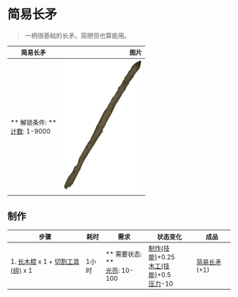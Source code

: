 # 简易长矛  
> 一柄很基础的长矛。简陋但也算能用。  
  
  简易长矛  |   图片   
 ----  |  ----:   
 ** 解锁条件: **<br>[计数](Counter.md): 1-9000  |  <img decoding="async" src="Sprite/SpearRustic.png" href="a.md" style="max-width:300px;max-height:300px;">   
  
## 制作  
步骤  |  耗时  |  需求  |  状态变化  |  成品  
----  |  ----  |  ----  |  ----  |  ----  
1. [长木棍](StickLong.md) x 1 + [切割工具(组)](GpTag_Cutter.md) x 1  |  1小时  |  ** 需要状态: **<br>[光亮](Light.md): 10-100  |  [制作(技能)](Skill_Crafting.md)+0.25<br>[木工(技能)](Skill_Woodworking.md)+0.5<br>[压力](Stress.md)-10  |  [简易长矛](SpearRustic.md)(+1)  


<script>document.title="简易长矛 - 卡牌生存百科 Card Survival Wiki";</script>